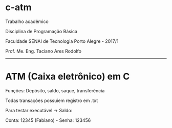 # c-atm

Trabalho acadêmico


Disciplina de Programação Básica

Faculdade SENAI de Tecnologia Porto Alegre - 2017/1

Prof. Me. Eng. Taciano Ares Rodolfo

---------
# ATM (Caixa eletrônico) em C


Funções: Depósito, saldo, saque, transferência

Todas transações possuiem registro em .txt


Para testar executável -> Saldo:

Conta: 12345 (Fabiano) - Senha: 123456
